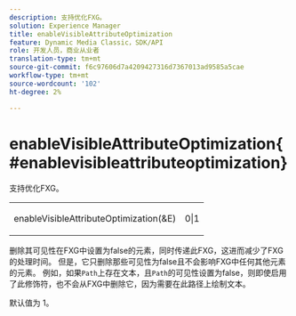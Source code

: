```yaml
---
description: 支持优化FXG。
solution: Experience Manager
title: enableVisibleAttributeOptimization
feature: Dynamic Media Classic，SDK/API
role: 开发人员，商业从业者
translation-type: tm+mt
source-git-commit: f6c97606d7a4209427316d7367013ad9585a5cae
workflow-type: tm+mt
source-wordcount: '102'
ht-degree: 2%

---
```



# enableVisibleAttributeOptimization{#enablevisibleattributeoptimization}

支持优化FXG。

<table id="simpletable_FDE0D8786BC747AF87A336452500E695"> 
 <tr class="strow"> 
  <td class="stentry"> <p><span class="codeph"> enableVisibleAttributeOptimization(&amp;E)</span> </p> </td> 
  <td class="stentry"> <p>0|1 </p></td> 
 </tr> 
</table>

删除其可见性在FXG中设置为false的元素，同时传递此FXG，这进而减少了FXG的处理时间。 但是，它只删除那些可见性为false且不会影响FXG中任何其他元素的元素。 例如，如果`Path`上存在文本，且`Path`的可见性设置为false，则即使启用了此修饰符，也不会从FXG中删除它，因为需要在此路径上绘制文本。

默认值为 1。
